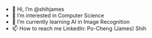 - 👋 Hi, I’m @shihjames
- 👀 I’m interested in Computer Science
- 🌱 I’m currently learning AI in Image Recognition 
- 📫 How to reach me LinkedIn: Po-Cheng (James) Shih

<!---
shihjames/shihjames is a ✨ special ✨ repository because its `README.md` (this file) appears on your GitHub profile.
You can click the Preview link to take a look at your changes.
--->
